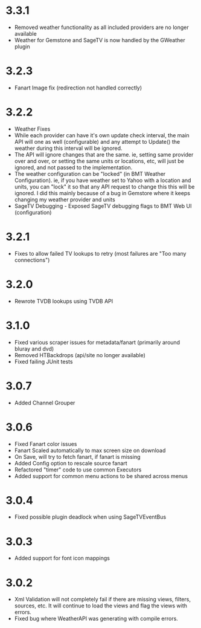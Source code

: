 # 3.3.1
* Removed weather functionality as all included providers are no longer available
* Weather for Gemstone and SageTV is now handled by the GWeather plugin

# 3.2.3
* Fanart Image fix (redirection not handled correctly)

# 3.2.2
* Weather Fixes
* While each provider can have it's own update check interval, the main API will one as well (configurable) and any attempt to Update() the weather during this interval will be ignored.
* The API will ignore changes that are the same. ie, setting same provider over and over, or setting the same units or locations, etc, will just be ignored, and not passed to the implementation.
* The weather configuration can be "locked" (in BMT Weather Configuration). ie, if you have weather set to Yahoo with a location and units, you can "lock" it so that any API request to change this this will be ignored. I did this mainly because of a bug in Gemstore where it keeps changing my weather provider and units
* SageTV Debugging - Exposed SageTV debugging flags to BMT Web UI (configuration)
 
# 3.2.1
* Fixes to allow failed TV lookups to retry (most failures are "Too many connections")

# 3.2.0
* Rewrote TVDB lookups using TVDB API

# 3.1.0
* Fixed various scraper issues for metadata/fanart (primarily around bluray and dvd)
* Removed HTBackdrops (api/site no longer available)
* Fixed failing JUnit tests

# 3.0.7
* Added Channel Grouper

# 3.0.6
* Fixed Fanart color issues
* Fanart Scaled automatically to max screen size on download
* On Save, will try to fetch fanart, if fanart is missing
* Added Config option to rescale source fanart
* Refactored "timer" code to use common Executors
* Added support for common menu actions to be shared across menus


# 3.0.4
* Fixed possible plugin deadlock when using SageTVEventBus

# 3.0.3
* Added support for font icon mappings

# 3.0.2
* Xml Validation will not completely fail if there are missing views, filters, sources, etc.  It will continue to load the views and flag the views with errors.
* Fixed bug where WeatherAPI was generating with compile errors.